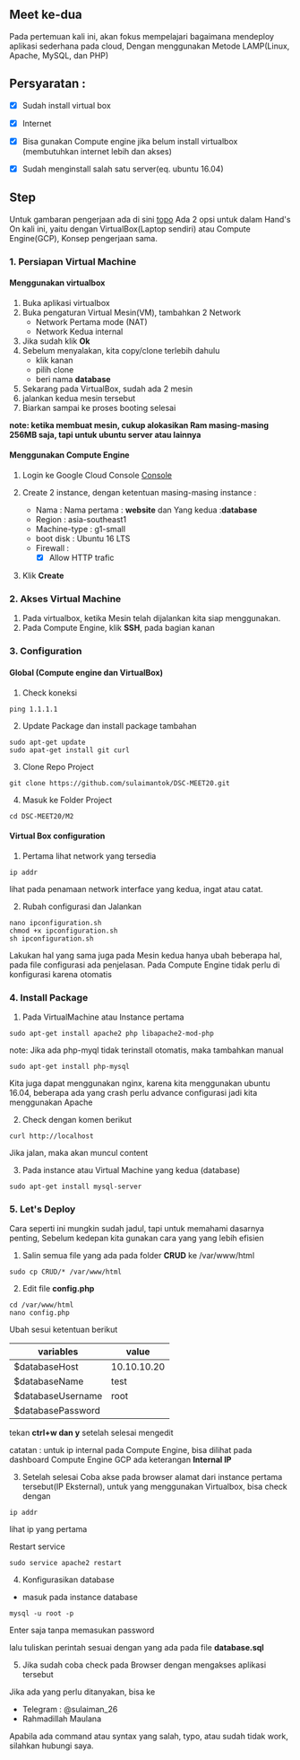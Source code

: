## Meet ke-dua

Pada pertemuan kali ini, akan fokus mempelajari bagaimana mendeploy aplikasi sederhana pada cloud, Dengan menggunakan Metode LAMP(Linux, Apache, MySQL, dan PHP)

## Persyaratan :
 - [x] Sudah install virtual box
 - [x] Internet
 - [x] Bisa gunakan Compute engine jika belum install virtualbox (membutuhkan internet lebih dan akses)
 - [x] Sudah menginstall salah satu server(eq. ubuntu 16.04)


## Step 
Untuk gambaran pengerjaan ada di sini [topo](topology.png)
Ada 2 opsi untuk dalam Hand's On kali ini, yaitu dengan VirtualBox(Laptop sendiri) atau Compute Engine(GCP), Konsep pengerjaan sama.

### 1. Persiapan Virtual Machine

#### Menggunakan virtualbox

1. Buka aplikasi virtualbox
2. Buka pengaturan Virtual Mesin(VM), tambahkan 2 Network
	- Network Pertama mode (NAT)
	- Network Kedua internal
3. Jika sudah klik **Ok**
4. Sebelum menyalakan, kita copy/clone terlebih dahulu
	- klik kanan
	- pilih clone
	- beri nama **database**
5. Sekarang pada VirtualBox, sudah ada 2 mesin
6. jalankan kedua mesin tersebut
4. Biarkan sampai ke proses booting selesai

**note: ketika membuat mesin, cukup alokasikan Ram masing-masing 256MB saja, tapi untuk ubuntu server atau lainnya**

#### Menggunakan Compute Engine 

1. Login ke Google Cloud Console [Console](https://console.cloud.google.com)

2. Create 2 instance, dengan ketentuan masing-masing instance :
	- Nama : Nama pertama : **website** dan  Yang kedua :**database** 
	- Region : asia-southeast1
	- Machine-type : g1-small
	- boot disk : Ubuntu 16 LTS
	- Firewall : 
		- [x] Allow HTTP trafic
3. Klik **Create**

### 2. Akses Virtual Machine

1. Pada virtualbox, ketika Mesin telah dijalankan kita siap menggunakan.
2. Pada Compute Engine, klik **SSH**, pada bagian kanan

### 3. Configuration

#### Global (Compute engine dan VirtualBox)
1. Check koneksi 
```
ping 1.1.1.1
```
2. Update Package dan install package tambahan
```
sudo apt-get update
sudo apat-get install git curl
```
3. Clone Repo Project
```
git clone https://github.com/sulaimantok/DSC-MEET20.git
```
4. Masuk ke Folder Project
```
cd DSC-MEET20/M2
```

#### Virtual Box configuration

1. Pertama lihat network yang tersedia

```
ip addr
```

lihat pada penamaan network interface yang kedua, ingat atau catat.

2. Rubah configurasi dan Jalankan

```
nano ipconfiguration.sh
chmod +x ipconfiguration.sh
sh ipconfiguration.sh
```

Lakukan hal yang sama juga pada Mesin kedua hanya ubah beberapa hal, pada file configurasi ada penjelasan. Pada Compute Engine tidak perlu di konfigurasi karena otomatis

### 4. Install Package 

1. Pada VirtualMachine atau Instance pertama

```
sudo apt-get install apache2 php libapache2-mod-php
```
note: Jika ada php-myql tidak terinstall otomatis, maka tambahkan manual

```
sudo apt-get install php-mysql
```
Kita juga dapat menggunakan nginx, karena kita menggunakan ubuntu 16.04, beberapa ada yang crash perlu advance configurasi jadi kita menggunakan Apache

2. Check dengan komen berikut

```
curl http://localhost
```

Jika jalan, maka akan muncul content

3. Pada instance atau Virtual Machine yang kedua (database)

```
sudo apt-get install mysql-server
```

### 5. Let's Deploy

Cara seperti ini mungkin sudah jadul, tapi untuk memahami dasarnya penting, Sebelum kedepan kita gunakan cara yang yang lebih efisien

1. Salin semua file yang ada pada folder **CRUD** ke /var/www/html

```
sudo cp CRUD/* /var/www/html
```

2. Edit file **config.php**
```
cd /var/www/html
nano config.php
```

Ubah sesui ketentuan berikut

| variables | value |
| ------------- | ------------- |
| $databaseHost | 10.10.10.20  |
| $databaseName | test |
| $databaseUsername | root |
| $databasePassword |  |

tekan **ctrl+w dan y** setelah selesai mengedit

catatan : untuk ip internal pada Compute Engine, bisa dilihat pada dashboard Compute Engine GCP ada keterangan **Internal IP**

3. Setelah selesai Coba akse pada browser alamat dari instance pertama tersebut(IP Eksternal), untuk yang menggunakan Virtualbox, bisa check dengan

```
ip addr
```

lihat ip yang pertama 

Restart service
```
sudo service apache2 restart
```

4. Konfigurasikan database
- masuk pada instance database
```
mysql -u root -p
```

Enter saja tanpa memasukan password

lalu tuliskan perintah sesuai dengan yang ada pada file **database.sql**

5. Jika sudah coba check pada Browser dengan mengakses aplikasi tersebut


Jika ada yang perlu ditanyakan, bisa ke 
- Telegram  : @sulaiman_26
- Rahmadillah Maulana

Apabila ada command atau syntax yang salah, typo, atau sudah tidak work, silahkan hubungi saya.
